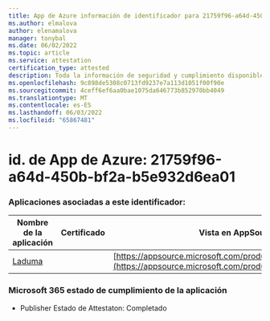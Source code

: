 ```yaml
---
title: App de Azure información de identificador para 21759f96-a64d-450b-bf2a-b5e932d6ea01
ms.author: elmalova
author: elenamalova
manager: tonybal
ms.date: 06/02/2022
ms.topic: article
ms.service: attestation
certification_type: attested
description: Toda la información de seguridad y cumplimiento disponible para 21759f96-a64d-450b-bf2a-b5e932d6ea01.
ms.openlocfilehash: 9c898de5308c0713fd9237e7a113d1051f00f90e
ms.sourcegitcommit: 4ceff6ef6aa0bae1075da646773b852970bb4049
ms.translationtype: MT
ms.contentlocale: es-ES
ms.lasthandoff: 06/03/2022
ms.locfileid: "65867481"
---
```

# <a name="azure-app-id-21759f96-a64d-450b-bf2a-b5e932d6ea01"></a>id. de App de Azure: 21759f96-a64d-450b-bf2a-b5e932d6ea01


### <a name="apps-associated-with-this-id"></a>Aplicaciones asociadas a este identificador:
| **Nombre de la aplicación** | **Certificado** | **Vista en AppSource** |
|--------------|---------------|-----------------------|
| [Laduma](../forward/WA200003907.md) |  | [https://appsource.microsoft.com/product/office/WA200003907](https://appsource.microsoft.com/product/office/WA200003907) |

### <a name="microsoft-365-app-compliance-status"></a>Microsoft 365 estado de cumplimiento de la aplicación
- Publisher Estado de Attestaton: Completado
